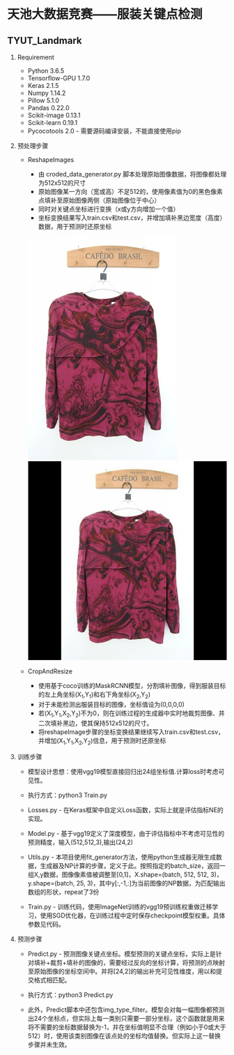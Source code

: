 # 天池大数据竞赛——服装关键点检测

## TYUT_Landmark

1. Requirement

	- Python 3.6.5
	- Tensorflow-GPU 1.7.0
	- Keras 2.1.5
	- Numpy 1.14.2
	- Pillow 5.1.0
	- Pandas 0.22.0
	- Scikit-image 0.13.1
	- Scikit-learn 0.19.1
	- Pycocotools 2.0 - 需要源码编译安装，不能直接使用pip

2. 预处理步骤
	
	* ReshapeImages
		- 由 croded_data_generator.py 脚本处理原始图像数据，将图像都处理为512x512的尺寸
		- 原始图像某一方向（宽或高）不足512的，使用像素值为0的黑色像素点填补至原始图像两侧（原始图像位于中心）
		- 同时对关键点坐标进行变换（x或y方向增加一个值）
		- 坐标变换结果写入train.csv和test.csv，并增加填补黑边宽度（高度）数据，用于预测时还原坐标
		
		![原始图像](ReadmeImg/2.jpg "原始图像")&nbsp;&nbsp;&nbsp;
		![填补后的图像](ReadmeImg/1.jpg "填补后的图像")

	* CropAndResize
		- 使用基于coco训练的MaskRCNN模型，分割填补图像，得到服装目标的左上角坐标(X<sub>1</sub>,Y<sub>1</sub>)和右下角坐标(X<sub>2</sub>,Y<sub>2</sub>)
		- 对于未能检测出服装目标的图像，坐标值设为(0,0,0,0)
		- 若(X<sub>1</sub>,Y<sub>1</sub>,X<sub>2</sub>,Y<sub>2</sub>)不为0，则在训练过程的生成器中实时地裁剪图像、并二次填补黑边，使其保持512x512的尺寸。
		- 将reshapeImage步骤的坐标变换结果继续写入train.csv和test.csv，并增加(X<sub>1</sub>,Y<sub>1</sub>,X<sub>2</sub>,Y<sub>2</sub>)信息，用于预测时还原坐标

3. 训练步骤
	* 模型设计思想：使用vgg19模型直接回归出24组坐标值.计算loss时考虑可见性。
	* 执行方式：python3 Train.py

	* Losses.py - 在Keras框架中自定义Loss函数，实际上就是评估指标NE的实现。
	* Model.py - 基于vgg19定义了深度模型，由于评估指标中不考虑可见性的预测精度，输入(512,512,3),输出(24,2)
	* Utils.py - 本项目使用fit_generator方法，使用python生成器无限生成数据，生成器及NP计算的步骤，定义于此。按照指定的batch_size，返回一组X,y数据，图像像素值被调整至[0,1]，X.shape=(batch, 512, 512, 3)，y.shape=(batch, 25, 3)，其中y[:,-1,:]为当前图像的NP数据，为匹配输出数组的形状，repeat了3份
	* Train.py - 训练代码，使用ImageNet训练的vgg19预训练权重做迁移学习，使用SGD优化器，在训练过程中定时保存checkpoint模型权重。具体参数见代码。

4. 预测步骤
	* Predict.py - 预测图像关键点坐标。模型预测的关键点坐标，实际上是针对填补+裁剪+填补的图像的，需要经过反向的坐标计算，将预测的点映射至原始图像的坐标空间中。并将[24,2]的输出补充可见性维度，用以和提交格式相匹配。
	* 执行方式：python3 Predict.py

	* 此外，Predict脚本中还包含img_type_filter。模型会对每一幅图像都预测出24个坐标点，但实际上每一类别只需要一部分坐标，这个函数就是用来将不需要的坐标数据替换为-1，并在坐标值明显不合理（例如小于0或大于512）时，使用该类别图像在该点处的坐标均值替换。但实际上这一替换步骤并未生效。

